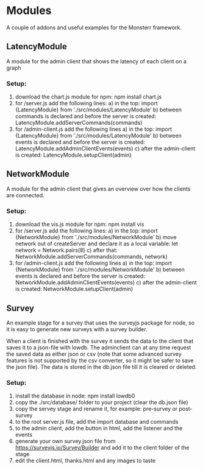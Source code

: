 # Modules
A couple of addons and useful examples for the Monsterr framework.

## LatencyModule
A module for the admin client that shows the latency of each client on a graph

### Setup:
1) download the chart.js module for npm: npm install chart.js
2) for /server.js add the following lines:
  a) in the top: import {LatencyModule} from './src/modules/LatencyModule'
  b) between commands is declared and before the server is created: LatencyModule.addServerCommands(commands)
3) for /admin-client.js add the following lines
  a) in the top: import {LatencyModule} from './src/modules/LatencyModule'
  b) between events is declared and before the server is created: LatencyModule.addAdminClientEvents(events)
  c) after the admin-client is created: LatencyModule.setupClient(admin)

## NetworkModule
A module for the admin client that gives an overview over how the clients are connected.

### Setup:
1) download the vis.js module for npm: npm install vis
2) for /server.js add the following lines:
  a) in the top: import {NetworkModule} from './src/modules/NetworkModule'
  b) move network out of createServer and declare it as a local variable: let network = Network.pairs(8)
  c) after that: NetworkModule.addServerCommands(commands, network)
3) for /admin-client.js add the following lines
  a) in the top: import {NetworkModule} from './src/modules/NetworkModule'
  b) between events is declared and before the server is created: NetworkModule.addAdminClientEvents(events)
  c) after the admin-client is created: NetworkModule.setupClient(admin)

## Survey
An example stage for a survey that uses the surveyjs package for node, so it is easy to generate new surveys with a survey builder.

When a client is finished with the survey it sends the data to the client that saves it to a json-file with lowdb. The adminclient can at any time request the saved data as either json or csv (note that some advanced survey features is not supported by the csv converter, so it might be safer to save the json file). The data is stored in the db.json file till it is cleared or deleted.

### Setup:
1) install the database in node: npm install lowdb0
2) copy the ./src/database/ folder to your project (clear the db.json file)
3) copy the servey stage and rename it, for example: pre-survey or post-survey
4) to the root server.js file, add the import database and commands
5) to the admin client, add the button in html, add the listener and the events
6) generate your own survey.json file from https://surveyjs.io/Survey/Builder and add it to the client folder of the stage
7) edit the client.html, thanks.html and any images to taste
